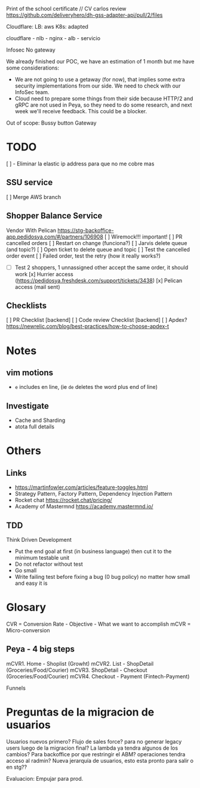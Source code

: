 Print of the school certificate //
CV carlos
review https://github.com/deliveryhero/dh-gss-adapter-api/pull/2/files




Cloudflare:
LB: aws
K8s: adapted


cloudflare - nlb - nginx - alb - servicio

Infosec
No gateway


We already finished our POC, we have an estimation of 1 month but me have some considerations:
 - We are not going to use a getaway (for now), that implies some extra security implementations from our side. We need to check with our InfoSec team.
 - Cloud need to prepare some things from their side because HTTP/2 and gRPC are not used in Peya, so they need to do some research, and next week we'll receive feedback. This could be a blocker.

Out of scope:
Bussy button
Gateway

































# TODO
[ ] - Eliminar la elastic ip address para que no me cobre mas

## SSU service
[ ] Merge AWS  branch

## Shopper Balance Service
Vendor With Pelican https://stg-backoffice-app.pedidosya.com/#/partners/106908
[ ] Wiremock!!! important!
[ ] PR cancelled orders
[ ] Restart on change (funciona?)
[ ] Jarvis delete queue (and topic?)
[ ] Open ticket to delete queue and topic
[ ] Test the cancelled order event
[ ] Failed order, test the retry (how it really works?)
* [ ] Test 2 shoppers, 1 unnassigned other accept the same order, it should work
[x] Hurrier access (https://pedidosya.freshdesk.com/support/tickets/3438)
[x] Pelican access (mail sent)

## Checklists
[ ] PR Checklist [backend]
[ ] Code review Checklist [backend]
[ ] Apdex? https://newrelic.com/blog/best-practices/how-to-choose-apdex-t


# Notes
## vim motions
* `e` includes en line, (ie `de` deletes the word plus end of line)

## Investigate
 * Cache and Sharding
 * atota full details


# Others
## Links
* https://martinfowler.com/articles/feature-toggles.html
 * Strategy Pattern, Factory Pattern, Dependency Injection Pattern
* Rocket chat https://rocket.chat/pricing/
* Academy of Mastermnd https://academy.mastermnd.io/

## TDD
Think Driven Development
* Put the end goal at first (in business language) then cut it to the minimum testable unit
* Do not refactor without test
* Go small
* Write failing test before fixing a bug (0 bug policy) no matter how small and easy it is

# Glosary
CVR = Conversion Rate - Objective - What we want to accomplish
mCVR = Micro-conversion
## Peya - 4 big steps
mCVR1. Home - Shoplist (Growht)
mCVR2. List - ShopDetail (Groceries/Food/Courier)
mCVR3. ShopDetail - Checkout (Groceries/Food/Courier)
mCVR4. Checkout - Payment (Fintech-Payment)

Funnels












# Preguntas de la migracion de usuarios

Usuarios nuevos primero? Flujo de sales force? para no generar legacy users luego de la migracion final?
La lambda ya tendra algunos de los cambios?
Para backoffice por que restringir el ABM? operaciones tendra acceso al radmin?
Nueva jerarquía de usuarios, esto esta pronto para salir o en stg??
























Evaluacion:
Empujar para prod.
